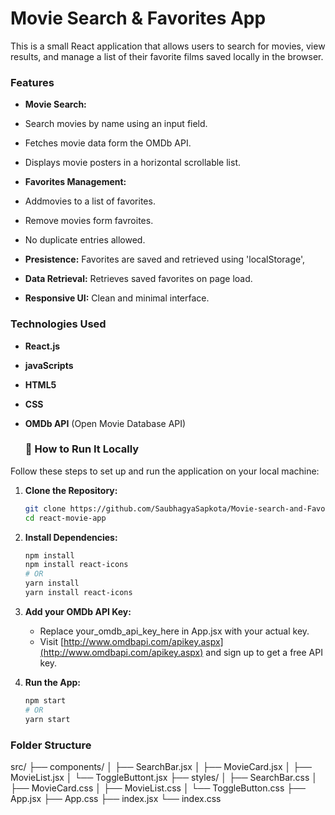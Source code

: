 # Movie Search & Favorites App

This is a small React application that allows users to search for movies, view results, and manage a list of their favorite films saved locally in the browser. 

### Features

* **Movie Search:**
* Search movies by name using an input field.
* Fetches movie data form the OMDb API.
* Displays movie posters in a horizontal scrollable list.
  
* **Favorites Management:**
* Addmovies to a list of favorites.
* Remove movies form favroites.
* No duplicate entries allowed.
* **Presistence:** Favorites are saved and retrieved using 'localStorage',
* **Data Retrieval:** Retrieves saved favorites on page load.
* **Responsive UI:** Clean and minimal interface.

### Technologies Used

* **React.js** 
* **javaScripts** 
* **HTML5** 
* **CSS** 
* **OMDb API** (Open Movie Database API)

  ### 🚀 How to Run It Locally

Follow these steps to set up and run the application on your local machine:

1.  **Clone the Repository:**
    ```bash
    git clone https://github.com/SaubhagyaSapkota/Movie-search-and-Favorites-App.git
    cd react-movie-app
    ```

2.  **Install Dependencies:**
    ```bash
    npm install
    npm install react-icons 
    # OR
    yarn install
    yarn install react-icons
    ```
3.  **Add your OMDb API Key:**
    * Replace your_omdb_api_key_here in App.jsx with your actual key.
    * Visit [http://www.omdbapi.com/apikey.aspx](http://www.omdbapi.com/apikey.aspx) and sign up       to get a free API key.

4.  **Run the App:**
    ```bash
    npm start
    # OR
    yarn start
    ```
### Folder Structure
src/
├── components/
│   ├── SearchBar.jsx
│   ├── MovieCard.jsx
│   ├── MovieList.jsx
│   └── ToggleButtont.jsx
├── styles/
│   ├── SearchBar.css
│   ├── MovieCard.css
│   ├── MovieList.css
│   └── ToggleButton.css
├── App.jsx
├── App.css
├── index.jsx
└── index.css

